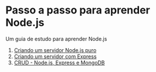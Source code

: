 # Passo a passo para aprender Node.js

Um guia de estudo para aprender Node.js

1. [Criando um servidor Node.js puro](https://github.com/rodrigozan/nodejs-passo-a-passo/tree/servidor-node-puro)
2. [Criando um servidor com Express](https://github.com/rodrigozan/nodejs-passo-a-passo/tree/servidor-node-express)
3. [CRUD - Node.js, Express e MongoDB](https://github.com/rodrigozan/nodejs-passo-a-passo/tree/crud-express-mongodb)
